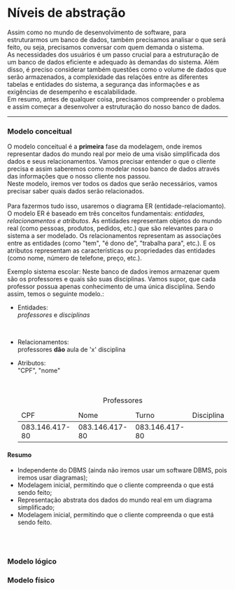 # Níveis de abstração
Assim como no mundo de desenvolvimento de software, para estruturarmos um banco de dados, também precisamos analisar o que será feito, ou seja, precisamos conversar com quem demanda o sistema. </br> As necessidades dos usuários é um passo crucial para a estruturação de um banco de dados eficiente e adequado às demandas do sistema. Além disso, é preciso considerar também questões como o volume de dados que serão armazenados, a complexidade das relações entre as diferentes tabelas e entidades do sistema, a segurança das informações e as exigências de desempenho e escalabilidade. </br> Em resumo, antes de qualquer coisa, precisamos compreender o problema e assim começar a desenvolver a estruturação do nosso banco de dados. </br>

_________________________________________________________________


### __Modelo conceitual__ </br>
O modelo conceitual é a __primeira__ fase da modelagem, onde iremos representar dados do mundo real por meio de uma visão simplificada dos dados e seus relacionamentos. Vamos precisar entender o que o cliente precisa e assim saberemos como modelar nosso banco de dados através das informações que o nosso cliente nos passou. </br>
Neste modelo, iremos ver todos os dados que serão necessários, vamos precisar saber quais dados serão relacionados. </br> </br>
Para fazermos tudo isso, usaremos o diagrama ER (entidade-relaciomanto).</br>
O modelo ER é baseado em três conceitos fundamentais: _entidades, relacionamentos e atributos_.  As entidades representam objetos do mundo real (como pessoas, produtos, pedidos, etc.) que são relevantes para o sistema a ser modelado. Os relacionamentos representam as associações entre as entidades (como "tem", "é dono de", "trabalha para", etc.). E os atributos representam as características ou propriedades das entidades (como nome, número de telefone, preço, etc.).

Exemplo sistema escolar:
Neste banco de dados iremos armazenar quem são os professores e quais são suas disciplinas.
Vamos supor, que cada professor possua apenas conhecimento de uma única disciplina.
Sendo assim, temos o seguinte modelo.:

* Entidades: </br>
_professores_ e _disciplinas_ 

</br>

* Relacionamentos: </br>
professores __dão__ aula de 'x' disciplina

* Atributos: </br>
"CPF", "nome"
            <table>
                <caption>Professores</caption>
                <thead> 
                    <tr>
                        <td>CPF</td>
                        <td>Nome</td>
                        <td>Turno</td>
                        <td>Disciplina</td>
                    </tr>
                </thead>
                <tbody>
                    <tr>
                        <td> 083.146.417-80 </td>    
                        <td> 083.146.417-80 </td>    
                        <td> 083.146.417-80 </td>
                    </tr>    
            </table>



#### Resumo
* Independente do DBMS (ainda não iremos usar um software DBMS, pois iremos usar diagramas);
* Modelagem inicial, permitindo que o cliente compreenda o que está sendo feito;
* Representação abstrata dos dados do mundo real em um diagrama simplificado;
* Modelagem inicial, permitindo que o cliente compreenda o que está sendo feito.

</br>
</br>

### __Modelo lógico__



### __Modelo físico__




